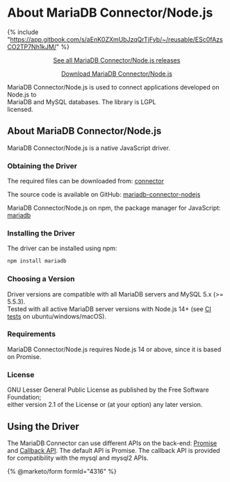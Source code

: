 # About MariaDB Connector/Node.js

{% include "https://app.gitbook.com/s/aEnK0ZXmUbJzqQrTjFyb/~/reusable/ESc0fAzsCO2TP7Nh1kJM/" %}

<p align="center"><a href="https://app.gitbook.com/s/aEnK0ZXmUbJzqQrTjFyb/connectors/node.js/all-releases">See all MariaDB Connector/Node.js releases</a></p>

<p align="center"><a href="https://mariadb.com/downloads/connectors/connectors-data-access/nodejs-connector" class="button primary">Download MariaDB Connector/Node.js</a></p>

MariaDB Connector/Node.js is used to connect applications developed on Node.js to\
MariaDB and MySQL databases. The library is LGPL\
licensed.

## About MariaDB Connector/Node.js

MariaDB Connector/Node.js is a native JavaScript driver.

### Obtaining the Driver

The required files can be downloaded from: [connector](https://mariadb.com/downloads/connector)

The source code is available on GitHub: [mariadb-connector-nodejs](https://github.com/MariaDB/mariadb-connector-nodejs)

MariaDB Connector/Node.js on npm, the package manager for JavaScript: [mariadb](https://www.npmjs.com/package/mariadb)

### Installing the Driver

The driver can be installed using npm:

```bash
npm install mariadb
```

### Choosing a Version

Driver versions are compatible with all MariaDB servers and MySQL 5.x (>= 5.5.3).\
Tested with all active MariaDB server versions with Node.js 14+ (see [CI tests](https://github.com/mariadb-corporation/mariadb-connector-nodejs/actions) on ubuntu/windows/macOS).

### Requirements

MariaDB Connector/Node.js requires Node.js 14 or above, since it is based on Promise.

### License

GNU Lesser General Public License as published by the Free Software Foundation;\
either version 2.1 of the License or (at your option) any later version.

## Using the Driver

The MariaDB Connector can use different APIs on the back-end: [Promise](connector-nodejs-promise-api.md) and [Callback API](connector-nodejs-callback-api.md). The default API is Promise. The callback API is provided for compatibility with the mysql and mysql2 APIs.

{% @marketo/form formId="4316" %}
